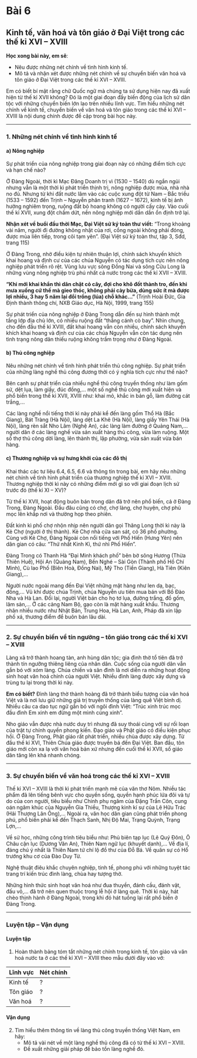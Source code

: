 # Bài 6
## Kinh tế, văn hoá và tôn giáo ở Đại Việt trong các thế kỉ XVI – XVIII

**Học xong bài này, em sẽ**:

*   Nêu được những nét chính về tình hình kinh tế.
*   Mô tả và nhận xét được những nét chính về sự chuyển biến văn hoá và tôn giáo ở Đại Việt trong các thế kỉ XVI – XVIII.

Em có biết bí mật rằng chữ Quốc ngữ mà chúng ta sử dụng hiện nay đã xuất hiện từ thế kỉ XVII không? Đó là một giai đoạn đầy biến động của lịch sử dân tộc với những chuyển biến lớn lao trên nhiều lĩnh vực. Tìm hiểu những nét chính về kinh tế, chuyển biến về văn hoá và tôn giáo trong các thế kỉ XVI – XVIII là nội dung chính được đề cập trong bài học này.

---

### 1. Những nét chính về tình hình kinh tế
#### a) Nông nghiệp

Sự phát triển của nông nghiệp trong giai đoạn này có những điểm tích cực và hạn chế nào?

Ở Đàng Ngoài, thời kì Mạc Đăng Doanh trị vì (1530 – 1540) dù ngắn ngủi nhưng vẫn là một thời kì phát triển thịnh trị, nông nghiệp được mùa, nhà nhà no đủ. Nhưng từ khi đất nước lâm vào các cuộc xung đột từ Nam – Bắc triều (1533 – 1592) đến Trịnh – Nguyễn phân tranh (1627 – 1672), kinh tế bị ảnh hưởng nghiêm trọng, ruộng đất bỏ hoang không có người cấy cày. Vào cuối thế kỉ XVII, xung đột chấm dứt, nền nông nghiệp mới dần dần ổn định trở lại.

**Nhận xét về buổi đầu thời Mạc, Đại Việt sử ký toàn thư viết:** “Trong khoảng vài năm, người đi đường không nhặt của rơi, cổng ngoài không phải đóng, được mùa liên tiếp, trong cõi tạm yên”.
(Đại Việt sử ký toàn thư, tập 3, Sđd, trang 115)

Ở Đàng Trong, nhờ điều kiện tự nhiên thuận lợi, chính sách khuyến khích khai hoang và định cư của các chúa Nguyễn có tác dụng tích cực nên nông nghiệp phát triển rõ rệt. Vùng lưu vực sông Đồng Nai và sông Cửu Long là những vùng nông nghiệp trù phú nhất cả nước trong các thế kỉ XVII – XVIII.

**“Khi mới khai khẩn thì dân chặt cỏ cây, đợi cho khô đốt thành tro, đến khi mưa xuống cứ thế mà gieo thóc, không phải cày bừa, dùng sức ít mà được lợi nhiều, 3 hay 5 năm lại đổi trồng (lúa) chỗ khác...”**
(Trịnh Hoài Đức, Gia Định thành thông chí, NXB Giáo dục, Hà Nội, 1999, trang 155)

Sự phát triển của nông nghiệp ở Đàng Trong dẫn đến sự hình thành một tầng lớp địa chủ lớn, có nhiều ruộng đất “thẳng cánh cò bay”. Nhìn chung, cho đến đầu thế kỉ XVIII, đất khai hoang vẫn còn nhiều, chính sách khuyến khích khai hoang và định cư của các chúa Nguyễn vẫn còn tác dụng nên tình trạng nông dân thiếu ruộng không trầm trọng như ở Đàng Ngoài.

#### b) Thủ công nghiệp

Nêu những nét chính về tình hình phát triển thủ công nghiệp. Sự phát triển của những làng nghề thủ công đương thời có ý nghĩa tích cực như thế nào?

Bên cạnh sự phát triển của nhiều nghề thủ công truyền thống như làm gốm sứ, dệt lụa, làm giấy, đúc đồng,... một số nghề thủ công mới xuất hiện và phổ biến trong thế kỉ XVII, XVIII như: khai mỏ, khắc in bản gỗ, làm đường cát trắng,...

Các làng nghề nổi tiếng thời kì này phải kể đến làng gốm Thổ Hà (Bắc Giang), Bát Tràng (Hà Nội), làng dệt La Khê (Hà Nội), làng giấy Yên Thái (Hà Nội), làng rèn sắt Nho Lâm (Nghệ An), các làng làm đường ở Quảng Nam,... người dân ở các làng nghề vừa sản xuất hàng thủ công, vừa làm ruộng. Một số thợ thủ công dời làng, lên thành thị, lập phường, vừa sản xuất vừa bán hàng.

#### c) Thương nghiệp và sự hưng khởi của các đô thị

Khai thác các tư liệu 6.4, 6.5, 6.6 và thông tin trong bài, em hãy nêu những nét chính về tình hình phát triển của thương nghiệp thế kỉ XVI – XVIII. Thương nghiệp thời kì này có những điểm mới gì so với giai đoạn lịch sử trước đó (thế kỉ XI – XV)?

Từ thế kỉ XVII, hoạt động buôn bán trong dân đã trở nên phổ biến, cả ở Đàng Trong, Đàng Ngoài. Đầu đâu cũng có chợ, chợ làng, chợ huyện, chợ phủ mọc lên khắp nơi và thường họp theo phiên.

Đất kinh kì phố chợ nhộn nhịp nên người dân gọi Thăng Long thời kì này là Kẻ Chợ (người ở thị thành). Kẻ Chợ nhà cửa san sát, có 36 phố phường. Cùng với Kẻ Chợ, Đàng Ngoài còn nổi tiếng với Phố Hiến (Hưng Yên) nên dân gian có câu: “Thứ nhất Kinh Kì, thứ nhì Phố Hiến”.

Đàng Trong có Thanh Hà “Đại Minh khách phố” bên bờ sông Hương (Thừa Thiên Huế), Hội An (Quảng Nam), Bến Nghé – Sài Gòn (Thành phố Hồ Chí Minh), Cù lao Phố (Biên Hoà, Đồng Nai), Mỹ Tho (Tiền Giang), Hà Tiên (Kiên Giang),...

Người nước ngoài mang đến Đại Việt những mặt hàng như len dạ, bạc, đồng,... Vũ khí được chúa Trịnh, chúa Nguyễn ưu tiên mua bán với Bồ Đào Nha và Hà Lan. Đổi lại, người Việt bán cho họ tơ lụa, đường trắng, đồ gốm, lâm sản,... Ở các cảng Nam Bộ, gạo còn là mặt hàng xuất khẩu. Thương nhân nhiều nước như Nhật Bản, Trung Hoa, Hà Lan, Anh, Pháp đã xin lập phố xá, thương điểm để buôn bán lâu dài.

---

### 2. Sự chuyển biến về tín ngưỡng – tôn giáo trong các thế kỉ XVI – XVIII

Làng xã trở thành hoang tàn, anh hùng dân tộc; gia đình thờ tổ tiên đã trở thành tín ngưỡng thiêng liêng của nhân dân. Cuộc sống của người dân vẫn gắn bó với xóm làng. Chúa chiền và sân đình là nơi diễn ra những hoạt động sinh hoạt văn hoá chính của người Việt. Nhiều đình làng được xây dựng và trùng tu lại trong thời kì này.

**Em có biết?**
Đình làng thờ thành hoàng đã trở thành biểu tượng của văn hoá Việt và là nơi lưu giữ những giá trị truyền thống của làng quê Việt bình dị. Nhiều câu ca dao tục ngữ gắn bó với ngôi đình Việt:
“Trúc xinh trúc mọc đầu đình
Em xinh em đừng một mình cúng xinh”.

Nho giáo vẫn được nhà nước duy trì nhưng đã suy thoái cùng với sự rối loạn của trật tự chính quyền phong kiến. Đạo giáo và Phật giáo có điều kiện phục hồi. Ở Đàng Trong, Phật giáo rất phát triển, nhiều chùa được xây dựng. Từ đầu thế kỉ XVI, Thiên Chúa giáo được truyền bá đến Đại Việt. Ban đầu, tôn giáo mới còn xa lạ với văn hoá bản xứ nhưng đến cuối thế kỉ XVII, số giáo dân tăng lên khá nhanh chóng.

---

### 3. Sự chuyển biến về văn hoá trong các thế kỉ XVI – XVIII

Thế kỉ XVI – XVIII là thời kì phát triển mạnh mẽ của văn thơ Nôm. Nhiều tác phẩm đã lên tiếng bênh vực cho quyền sống, quyền hạnh phúc lứa đôi và tự do của con người, tiêu biểu như Chinh phụ ngâm của Đặng Trần Côn, cung oán ngâm khúc của Nguyễn Gia Thiều, Thượng kinh kí sự của Lê Hữu Trác (Hải Thượng Lãn Ông),... Ngoài ra, văn học dân gian cũng phát triển phong phú, phổ biến phải kể đến Thạch Sanh, Nhị Độ Mai, Trạng Quỳnh, Trạng Lợn,...

Về sử học, những công trình tiêu biểu như: Phủ biên tạp lục (Lê Quý Đôn), Ô Châu cận lục (Dương Văn An), Thiên Nam ngữ lục (khuyết danh),... Về địa lí, đáng chú ý nhất là Thiên Nam tứ chí lộ đồ thư của Đỗ Bá. Về quân sự có Hổ trướng khu cơ của Đào Duy Từ.

Nghệ thuật điêu khắc chuyên nghiệp, tinh tế, phong phú với những tuyệt tác trang trí kiến trúc đình làng, chùa hay tượng thờ.

Những hình thức sinh hoạt văn hoá như đua thuyền, đánh cầu, đánh vật, đấu võ,... đã trở nên quen thuộc trong lễ hội ở làng quê. Thời kì này, hát chèo thịnh hành ở Đàng Ngoài, trong khi đó hát tuồng lại rất phổ biến ở Đàng Trong.

---

### Luyện tập – Vận dụng
#### Luyện tập

1. Hoàn thành bảng tóm tắt những nét chính trong kinh tế, tôn giáo và văn hoá nước ta ở các thế kỉ XVI – XVIII theo mẫu dưới đây vào vở:

| Lĩnh vực | Nét chính |
|---|---|
| Kinh tế | ? |
| Tôn giáo | ? |
| Văn hoá | ? |

#### Vận dụng

2. Tìm hiểu thêm thông tin về làng thủ công truyền thống Việt Nam, em hãy:
    *   Mô tả vài nét về một làng nghề thủ công đã có từ thế kỉ XVI – XVIII.
    *   Đề xuất những giải pháp để bảo tồn làng nghề đó.
